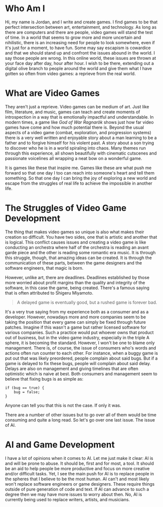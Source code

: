 # Who Am I
Hi, my name is Jordan, and I write and create games. I find games to be that perfect intersection between art, entertainment, and technology. As long as there are computers and there are people, video games will stand the test of time. In a world that seems to grow more and more uncertain and nihilistic, there is an increasing need for people to look somewhere, even if it's just for a moment, to have fun. Some may say escapism is cowardice and that we should stand up and confront the issues abound in the world. I say those people are wrong. In this online world, these issues are thrown at your face day after day, hour after hour. I wish to be there, extending out a digital olive branch to people around the world and give them what I have gotten so often from video games: a reprieve from the real world. 

# What are Video Games
They aren't just a reprieve. Video games can be medium of art. Just like film, literature, and music, games can teach and create moments of introspection in a way that is emotionally impactful and understandable. In modern times, a game like *God of War Ragnarök* shows just how far video games have come and how much potential there is. Beyond the usual aspects of a video game (combat, exploration, and progression systems) there is a very well written and enjoyable story about a man learning to be a father and to forgive himself for his violent past. A story about a son trying to discover who he is in a world spiraling into chaos. Many themes run through this experience, all shown beautifully with cinematic cutscenes and passionate voicelines all wrapping a neat bow on a wonderful game. 

It is games like these that inspire me. Games like these are what push me forward so that one day I too can reach into someone's heart and tell them something. So that one day I can bring the joy of exploring a new world and escape from the struggles of real life to achieve the impossible in another life. 

# The Struggles of Video Game Development
The thing that makes video games so unique is also what makes their creation so difficult. You have two sides, one that is artistic and another that is logical. This conflict causes issues and creating a video game is like conducting an orchestra where half of the orchestra is reading an avant garde piece and the other is reading some romantic era music. It is through this struggle, though, that amazing ideas can be created. It is through the communication of these parts, between the game designers and the software engineers, that magic is born. 

However, unlike art, there are deadlines. Deadlines established by those more worried about profit margins than the quality and integrity of the software, in this case the game, being created. There's a famous saying that is often attributed to Shigeru Miyamoto.

> A delayed game is eventually good, but a rushed game is forever bad.

It's a very true saying from my experience both as a consumer and as a developer. However, nowadays more and more companies seem to be taking the position that every game can simply be fixed through future patches. Imagine if this wasn't a game but rather licensed software for various companies. Such a practice would put whoever owns that product out of business, but in the video game industry, especially in the triple A sphere, it is becoming the standard. However, I won't be one to blame only management. There is, of course, the issue of consumers who's words and actions often run counter to each other. For instance, when a buggy game is put out that was likely preordered, people complain about said bugs. But if a game is delayed to fix these bugs, people will complain about said delay. Delays are also on management and giving timelines that are often optimistic which is naive at best. Both consumers and management seem to believe that fixing bugs is as simple as:

```
if (bug == true) {
    bug = false;
}
```

Anyone can tell you that this is not the case. If only it was.

There are a number of other issues but to go over all of them would be time consuming and quite a long read. So let's go over one last issue. The issue of AI.

# AI and Game Development
I have a lot of opinions when it comes to AI. Let me just make it clear: AI is and will be prone to abuse. It should be, first and for most, a tool. It should be an aid to help people be more productive and focus on more creative and/or difficult tasks. Yet, I see the main push for AI is to replace people in the spheres that I believe to be the most human. AI can't and most likely won't replace software engineers or game designers. These require things outside of pure generation of code and text. If AI can advance to such a degree then we may have more issues to worry about then. No, AI is currently being used to replace writers, artists, and musicians. 



